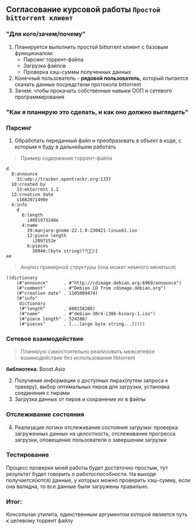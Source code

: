 ## Согласование курсовой работы `Простой bittorrent клиент`

### **"Для кого/зачем/почему"**
1. Планируется выполнить простой bittorrent клиент с базовым функционалом:
    * Парсинг торрент-файла
    * Загрузка файлов
    * Проверка хэш-суммы полученных данных
2. Конечный пользователь - **рядовой пользователь**, который пытается скачать
данные посредством протокола bittorrent
3. Зачем: чтобы прокачать собственные навыки ООП и сетевого программирования

### **"Как я планирую это сделать, и как оно должно выглядеть"**
### **Парсинг**
1) Обработать переданный файл и преобразовать в объект в коде,
с которым я буду в дальнейшем работать

> Пример содержания торрент-файла
```
d
  8:announce
    33:udp://tracker.opentrackr.org:1337
  10:created by
    13:mktorrent 1.1
  13:creation date
    i1682071490e
  4:info
    d
      6:length
        i4081973248e
      4:name
        39:manjaro-gnome-22.1.0-230421-linux61.iso
        12:piece length
          i2097152e
        6:pieces
          38940:(byte string)??){
ee
```
> Анализ примерной структуры (она может немного меняться)
```
((dictionary
    (#"announce"      . #"http://cdimage.debian.org:6969/announce")
    (#"comment"       . #"Debian CD from cdimage.debian.org")
    (#"creation date" . 1105009474)
    (#"info"
     dictionary
     (#"length"       . 600158208)
     (#"name"         . #"debian-30r4-i386-binary-1.iso")
     (#"piece length" . 524288)
     (#"pieces"       . [...large byte string...]))))
```

### **Сетевое взаимодействие**
> Планирую самостоятельно реализовать межсетевое взаимодействие без использования libtorrent

**библиотека**: Boost.Asio

2) Получение информации о доступных пирах(путем запроса к трекеру), выбор оптимальных пиров для загрузки, установка соединения с пирами
3) Загрузка данных от пиров и сохранение их в файлы

### **Отслеживание состояния**
4) Реализация логики отслеживания состояния загрузки: проверка загруженных данных на целостность, отслеживание прогресса загрузки, оповещение пользователя о завершении загрузки

### **Тестирование**
Процесс проверки моей работы будет достаточно простым, тут результат будет говорить о работоспособности.
На выходе получается(ются) данные, у которых можно проверить хэш-сумму, если она валидна, то все данные были загружены правильно.

### **Итог:** 
Консольная утилита, единственным аргументом которой является путь к целевому торрент файлу
